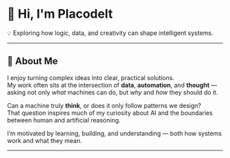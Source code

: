 # 👋 Hi, I'm Placodelt  
💡 Exploring how logic, data, and creativity can shape intelligent systems.  

---

## 🧠 About Me  
I enjoy turning complex ideas into clear, practical solutions.  
My work often sits at the intersection of **data**, **automation**, and **thought** —  
asking not only *what* machines can do, but *why* and *how* they should do it.  

Can a machine truly **think**, or does it only follow patterns we design?  
That question inspires much of my curiosity about AI and the boundaries between human and artificial reasoning.  

I’m motivated by learning, building, and understanding — both how systems work and what they mean.  

---
